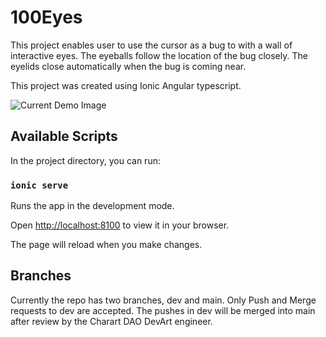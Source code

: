 # 100Eyes

This project enables user to use the cursor as a bug to with a wall of interactive eyes. The eyeballs follow the location of the bug closely. The eyelids close automatically when the bug is coming near. 

This project was created using Ionic Angular typescript.

![Current Demo Image](tbd)

## Available Scripts

In the project directory, you can run:

### `ionic serve`

Runs the app in the development mode.

Open [http://localhost:8100](http://localhost:81000) to view it in your browser.

The page will reload when you make changes.

## Branches

Currently the repo has two branches, dev and main. Only Push and Merge requests to dev are accepted. The pushes in dev will be merged into main after review by the Charart DAO DevArt engineer.   